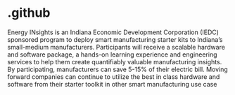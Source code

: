 # .github

Energy INsights is an Indiana Economic Development Corporation (IEDC) sponsored program to deploy smart manufacturing starter kits to Indiana’s small-medium manufacturers. Participants will receive a scalable hardware and software package, a hands-on learning experience and engineering services to help them create quantifiably valuable manufacturing insights. By participating, manufacturers can save 5-15% of their electric bill. Moving forward companies can continue to utilize the best in class hardware and software from their starter toolkit in other smart manufacturing use case
